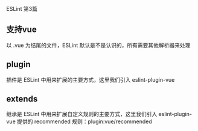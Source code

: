 ESLint 第3篇

## 支持vue

以 .vue 为结尾的文件，ESLint 默认是不是认识的，所有需要其他解析器来处理

## plugin

插件是 ESLint 中用来扩展的主要方式，这里我们引入 eslint-plugin-vue

## extends

继承是 ESLint 中用来扩展自定义规则的主要方式，这里我们引入 eslint-plugin-vue 提供的 recommended 规则：plugin:vue/recommended



